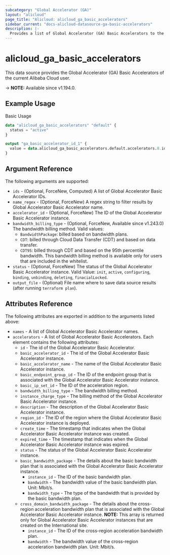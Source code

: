 ```yaml
---
subcategory: "Global Accelerator (GA)"
layout: "alicloud"
page_title: "Alicloud: alicloud_ga_basic_accelerators"
sidebar_current: "docs-alicloud-datasource-ga-basic-accelerators"
description: |-
  Provides a list of Global Accelerator (GA) Basic Accelerators to the user.
---
```


# alicloud_ga_basic_accelerators

This data source provides the Global Accelerator (GA) Basic Accelerators of the current Alibaba Cloud user.

-> **NOTE:** Available since v1.194.0.

## Example Usage

Basic Usage

```terraform
data "alicloud_ga_basic_accelerators" "default" {
  status = "active"
}

output "ga_basic_accelerator_id_1" {
  value = data.alicloud_ga_basic_accelerators.default.accelerators.0.id
}
```

## Argument Reference

The following arguments are supported:

* `ids` - (Optional, ForceNew, Computed) A list of Global Accelerator Basic Accelerator IDs.
* `name_regex` - (Optional, ForceNew) A regex string to filter results by Global Accelerator Basic Accelerator name.
* `accelerator_id` - (Optional, ForceNew) The ID of the Global Accelerator Basic Accelerator instance.
* `bandwidth_billing_type` - (Optional, ForceNew, Available since v1.243.0) The bandwidth billing method. Valid values:
  - `BandwidthPackage`: billed based on bandwidth plans.
  - `CDT`: billed through Cloud Data Transfer (CDT) and based on data transfer.
  - `CDT95`: billed through CDT and based on the 95th percentile bandwidth. This bandwidth billing method is available only for users that are included in the whitelist.
* `status` - (Optional, ForceNew) The status of the Global Accelerator Basic Accelerator instance. Valid Value: `init`, `active`, `configuring`, `binding`, `unbinding`, `deleting`, `finacialLocked`.
* `output_file` - (Optional) File name where to save data source results (after running `terraform plan`).

## Attributes Reference

The following attributes are exported in addition to the arguments listed above:

* `names` - A list of Global Accelerator Basic Accelerator names.
* `accelerators` - A list of Global Accelerator Basic Accelerators. Each element contains the following attributes:
  * `id` - The id of the Global Accelerator Basic Accelerator.
  * `basic_accelerator_id` - The id of the Global Accelerator Basic Accelerator instance.
  * `basic_accelerator_name` - The name of the Global Accelerator Basic Accelerator instance.
  * `basic_endpoint_group_id` - The ID of the endpoint group that is associated with the Global Accelerator Basic Accelerator instance.
  * `basic_ip_set_id` - The ID of the acceleration region.
  * `bandwidth_billing_type` - The bandwidth billing method.
  * `instance_charge_type` - The billing method of the Global Accelerator Basic Accelerator instance.
  * `description` - The description of the Global Accelerator Basic Accelerator instance.
  * `region_id` - The ID of the region where the Global Accelerator Basic Accelerator instance is deployed.
  * `create_time` - The timestamp that indicates when the Global Accelerator Basic Accelerator instance was created.
  * `expired_time` - The timestamp that indicates when the Global Accelerator Basic Accelerator instance was expired.
  * `status` - The status of the Global Accelerator Basic Accelerator instance.
  * `basic_bandwidth_package` - The details about the basic bandwidth plan that is associated with the Global Accelerator Basic Accelerator instance.
    * `instance_id` - The ID of the basic bandwidth plan.
    * `bandwidth` - The bandwidth value of the basic bandwidth plan. Unit: Mbit/s.
    * `bandwidth_type` - The type of the bandwidth that is provided by the basic bandwidth plan.
  * `cross_domain_bandwidth_package` - The details about the cross-region acceleration bandwidth plan that is associated with the Global Accelerator Basic Accelerator instance. **NOTE:** This array is returned only for Global Accelerator Basic Accelerator instances that are created on the International site.
    * `instance_id` - The ID of the cross-region acceleration bandwidth plan.
    * `bandwidth` - The bandwidth value of the cross-region acceleration bandwidth plan. Unit: Mbit/s.
